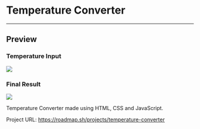 # Temperature Converter
---

## Preview

### Temperature Input

<img src="./image1.png">

### Final Result

<img src="./image2.png">

Temperature Converter made using HTML, CSS and JavaScript.

Project URL: https://roadmap.sh/projects/temperature-converter